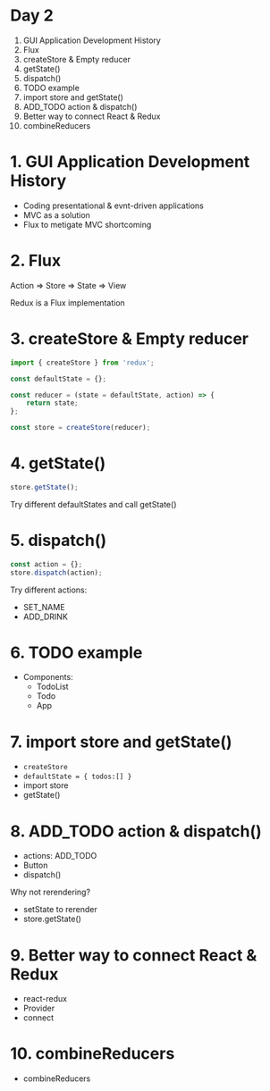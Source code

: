 # Day 2

1. GUI Application Development History
2. Flux
3. createStore & Empty reducer
4. getState()
5. dispatch()
6. TODO example
7. import store and getState()
8. ADD_TODO action & dispatch()
9. Better way to connect React & Redux
10. combineReducers

# 1. GUI Application Development History

- Coding presentational & evnt-driven applications
- MVC as a solution
- Flux to metigate MVC shortcoming

# 2. Flux

Action => Store => State => View 

Redux is a Flux implementation

# 3. createStore & Empty reducer

```js
import { createStore } from 'redux';

const defaultState = {};

const reducer = (state = defaultState, action) => {
    return state;
};

const store = createStore(reducer);
```

# 4. getState()

```js
store.getState();
```
Try different defaultStates and call getState()

# 5. dispatch()

```js
const action = {};
store.dispatch(action);
```
Try different actions:
- SET_NAME
- ADD_DRINK

# 6. TODO example

- Components:
  - TodoList
  - Todo
  - App

# 7. import store and getState()

- `createStore`
- `defaultState = { todos:[] }`
- import store
- getState()

# 8. ADD_TODO action & dispatch()

- actions: ADD_TODO
- Button
- dispatch()

Why not rerendering?
- setState to rerender
- store.getState()

# 9. Better way to connect React & Redux

- react-redux
- Provider
- connect

# 10. combineReducers

- combineReducers
